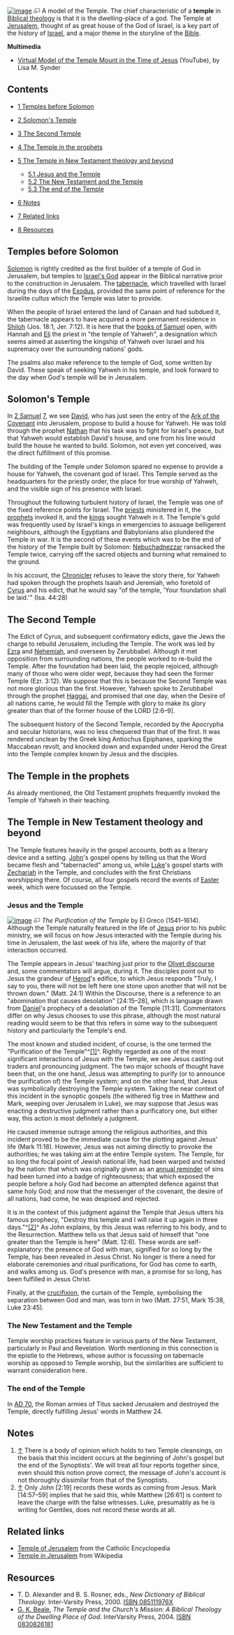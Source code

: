 [![image](images/thumb/9/9f/Temple.jpg/350px-Temple.jpg.pagespeed.ce.TD7XCyHUO-.jpg)](http://www.theopedia.com/File:Temple.jpg)
[![image](data:image/png;base64,iVBORw0KGgoAAAANSUhEUgAAAA8AAAALCAAAAACFLIiAAAAAAnRSTlMA/1uRIrUAAABPSURBVAjXY/j///+5vXDwjAHIr26ZAgXZe8H8a/+hoIcw/9nevdVL9+79DuPvzQYZFPUezu8BMZLXgkExnD8HAu6hqv//n+HZVjD4DuUDAKlChD3fj6aPAAAAAElFTkSuQmCC)](http://www.theopedia.com/File:Temple.jpg "Enlarge")
A model of the Temple.
The chief characteristic of a **temple** in
[Biblical theology](Biblical_theology "Biblical theology") is that
it is the dwelling-place of a god. The Temple at
[Jerusalem](Jerusalem "Jerusalem"), thought of as great house of
the God of Israel, is a key part of the history of
[Israel](Israel "Israel"), and a major theme in the storyline of
the [Bible](Bible "Bible").



**Multimedia**

-   [Virtual Model of the Temple Mount in the Time of Jesus](http://www.youtube.com/watch?v=r9h0odubFVg)
    (YouTube), by Lisa M. Synder

## Contents

-   [1 Temples before Solomon](#Temples_before_Solomon)
-   [2 Solomon's Temple](#Solomon.27s_Temple)
-   [3 The Second Temple](#The_Second_Temple)
-   [4 The Temple in the prophets](#The_Temple_in_the_prophets)
-   [5 The Temple in New Testament theology and beyond](#The_Temple_in_New_Testament_theology_and_beyond)
    -   [5.1 Jesus and the Temple](#Jesus_and_the_Temple)
    -   [5.2 The New Testament and the Temple](#The_New_Testament_and_the_Temple)
    -   [5.3 The end of the Temple](#The_end_of_the_Temple)

-   [6 Notes](#Notes)
-   [7 Related links](#Related_links)
-   [8 Resources](#Resources)

## Temples before Solomon

[Solomon](Solomon "Solomon") is rightly credited as the first
builder of a temple of God in Jerusalem, but temples to
[Israel's God](Yahweh "Yahweh") appear in the Biblical narrative
prior to the construction in Jerusalem. The
[tabernacle](Tabernacle "Tabernacle"), which travelled with Israel
during the days of the [Exodus](Exodus "Exodus"), provided the same
point of reference for the Israelite *cultus* which the Temple was
later to provide.

When the people of Israel entered the land of Canaan and had
subdued it, the tabernacle appears to have acquired a more
permanent residence in
[Shiloh](index.php?title=Shiloh&action=edit&redlink=1 "Shiloh (page does not exist)")
(Jos. 18:1, Jer. 7:12). It is here that the
[books of Samuel](Books_of_Samuel "Books of Samuel") open, with
Hannah and
[Eli](index.php?title=Eli&action=edit&redlink=1 "Eli (page does not exist)")
the priest in "the temple of Yahweh", a designation which seems
aimed at asserting the kingship of Yahweh over Israel and his
supremacy over the surrounding nations' gods.

The psalms also make reference to the temple of God, some written
by David. These speak of seeking Yahweh in his temple, and look
forward to the day when God's temple will be in Jerusalem.

## Solomon's Temple

In [2 Samuel](2_Samuel "2 Samuel")
[7](index.php?title=2_Samuel_7&action=edit&redlink=1 "2 Samuel 7 (page does not exist)"),
we see [David](David "David"), who has just seen the entry of the
[Ark of the Covenant](Ark_of_the_Covenant "Ark of the Covenant")
into Jerusalem, propose to build a house for Yahweh. He was told
through the prophet
[Nathan](index.php?title=Nathan&action=edit&redlink=1 "Nathan (page does not exist)")
that his task was to fight for Israel's peace, but that Yahweh
would establish David's house, and one from his line would build
the house he wanted to build. Solomon, not even yet conceived, was
the direct fulfillment of this promise.

The building of the Temple under Solomon spared no expense to
provide a house for Yahweh, the covenant god of Israel. This Temple
served as the headquarters for the priestly order, the place for
true worship of Yahweh, and the visible sign of his presence with
Israel.

Throughout the following turbulent history of Israel, the Temple
was one of the fixed reference points for Israel. The
[priests](Priest "Priest") ministered in it, the
[prophets](Prophet "Prophet") invoked it, and the
[kings](index.php?title=King&action=edit&redlink=1 "King (page does not exist)")
sought Yahweh in it. The Temple's gold was frequently used by
Israel's kings in emergencies to assuage belligerent neighbours,
although the Egyptians and Babylonians also plundered the Temple in
war. It is the second of these events which was to be the end of
the history of the Temple built by Solomon:
[Nebuchadnezzar](index.php?title=Nebuchadnezzar&action=edit&redlink=1 "Nebuchadnezzar (page does not exist)")
ransacked the Temple twice, carrying off the sacred objects and
burning what remained to the ground.

In his account, the
[Chronicler](Books_of_Chronicles "Books of Chronicles") refuses to
leave the story there, for Yahweh had spoken through the prophets
Isaiah and Jeremiah, who foretold of
[Cyrus](index.php?title=Cyrus&action=edit&redlink=1 "Cyrus (page does not exist)")
and his edict, that he would say "of the temple, 'Your foundation
shall be laid.'" (Isa. 44:28)

## The Second Temple

The Edict of Cyrus, and subsequent confirmatory edicts, gave the
Jews the charge to rebuild Jerusalem, including the Temple. The
work was led by [Ezra](Ezra "Ezra") and
[Nehemiah](index.php?title=Nehemiah&action=edit&redlink=1 "Nehemiah (page does not exist)"),
and overseen by Zerubbabel. Although it met opposition from
surrounding nations, the people worked to re-build the Temple.
After the foundation had been laid, the people rejoiced, although
many of those who were older wept, because they had seen the former
Temple (Ezr. 3:12). We suppose that this is because the Second
Temple was not more glorious than the first. However, Yahweh spoke
to Zerubbabel through the prophet
[Haggai](index.php?title=Haggai&action=edit&redlink=1 "Haggai (page does not exist)"),
and promised that one day, when the Desire of all nations came, he
would fill the Temple with glory to make its glory greater than
that of the former house of the LORD [2:6–9].

The subsequent history of the Second Temple, recorded by the
Apocrypha and secular historians, was no less chequered than that
of the first. It was rendered unclean by the Greek king Antiochus
Epiphanes, sparking the Maccabean revolt, and knocked down and
expanded under Herod the Great into the Temple complex known by
Jesus and the disciples.

## The Temple in the prophets

As already mentioned, the Old Testament prophets frequently invoked
the Temple of Yahweh in their teaching.

## The Temple in New Testament theology and beyond

The Temple features heavily in the gospel accounts, both as a
literary device and a setting.
[John](Gospel_of_John "Gospel of John")'s gospel opens by telling
us that the Word became flesh and "tabernacled" among us, while
[Luke](Gospel_of_Luke "Gospel of Luke")'s gospel starts with
[Zechariah](index.php?title=Zechariah&action=edit&redlink=1 "Zechariah (page does not exist)")
in the Temple, and concludes with the first Christians worshipping
there. Of course, all four gospels record the events of
[Easter](Easter "Easter") week, which were focussed on the Temple.

### Jesus and the Temple

[![image](images/thumb/a/a6/Temple-ElGreco.jpg/350px-Temple-ElGreco.jpg)](http://www.theopedia.com/File:Temple-ElGreco.jpg)
[![image](data:image/png;base64,iVBORw0KGgoAAAANSUhEUgAAAA8AAAALCAAAAACFLIiAAAAAAnRSTlMA/1uRIrUAAABPSURBVAjXY/j///+5vXDwjAHIr26ZAgXZe8H8a/+hoIcw/9nevdVL9+79DuPvzQYZFPUezu8BMZLXgkExnD8HAu6hqv//n+HZVjD4DuUDAKlChD3fj6aPAAAAAElFTkSuQmCC)](http://www.theopedia.com/File:Temple-ElGreco.jpg "Enlarge")
*The Purification of the Temple* by El Greco (1541–1614).
Although the Temple naturally featured in the life of
[Jesus](Jesus "Jesus") prior to his public ministry, we will focus
on how Jesus interacted with the Temple during his time in
Jerusalem, the last week of his life, where the majority of that
interaction occurred.

The Temple appears in Jesus' teaching just prior to the
[Olivet discourse](index.php?title=Olivet_discourse&action=edit&redlink=1 "Olivet discourse (page does not exist)")
and, some commentators will argue, during it. The disciples point
out to Jesus the grandeur of
[Herod](index.php?title=Herod&action=edit&redlink=1 "Herod (page does not exist)")'s
edifice, to which Jesus responds "Truly, I say to you, there will
not be left here one stone upon another that will not be thrown
down." (Matt. 24:1) Within the Discourse, there is a reference to
an "abomination that causes desolation" [24:15–28], which is
language drawn from [Daniel](Book_of_Daniel "Book of Daniel")'s
prophecy of a desolation of the Temple [11:31]. Commentators differ
on why Jesus chooses to use this phrase, although the most natural
reading would seem to be that this refers in some way to the
subsequent history and particularly the Temple's end.

The most known and studied incident, of course, is the one termed
the "Purification of the Temple"^[[1]](#note-0)^. Rightly regarded
as one of the most significant interactions of Jesus with the
Temple, we see Jesus casting out traders and pronouncing judgment.
The two major schools of thought have been that, on the one hand,
Jesus was attempting to purify (or to announce the purification of)
the Temple system; and on the other hand, that Jesus was
symbolically destroying the Temple system. Taking the near context
of this incident in the synoptic gospels (the withered fig tree in
Matthew and Mark, weeping over Jerusalem in Luke), we may suppose
that Jesus was enacting a destructive judgment rather than a
purificatory one, but either way, this action is most definitely a
judgment.

He caused immense outrage among the religious authorities, and this
incident proved to be the immediate cause for the plotting against
Jesus' life (Mark 11:18). However, Jesus was not aiming directly to
provoke the authorities; he was taking aim at the entire Temple
system. The Temple, for so long the focal point of Jewish national
life, had been warped and twisted by the nation: that which was
originally given as an
[annual reminder](index.php?title=Sacrifice&action=edit&redlink=1 "Sacrifice (page does not exist)")
of sins had been turned into a badge of righteousness; that which
exposed the people before a holy God had become an attempted
defence against that same holy God; and now that the messenger of
the covenant, the desire of all nations, had come, he was despised
and rejected.

It is in the context of this judgment against the Temple that Jesus
utters his famous prophecy, "Destroy this temple and I will raise
it up again in three days."^[[2]](#note-1)^ As John explains, by
this Jesus was referring to his body, and to the Resurrection.
Matthew tells us that Jesus said of himself that "one greater than
the Temple is here" (Matt. 12:6). These words are self-explanatory:
the presence of God with man, signified for so long by the Temple,
has been revealed in Jesus Christ. No longer is there a need for
elaborate ceremonies and ritual purifications, for God has come to
earth, and walks among us. God's presence with man, a promise for
so long, has been fulfilled in Jesus Christ.

Finally, at the [crucifixion](Crucifixion "Crucifixion"), the
curtain of the Temple, symbolising the separation between God and
man, was torn in two (Matt. 27:51, Mark 15:38, Luke 23:45).

### The New Testament and the Temple

Temple worship practices feature in various parts of the New
Testament, particularly in Paul and Revelation. Worth mentioning in
this connection is the epistle to the Hebrews, whose author is
focussing on tabernacle worship as opposed to Temple worship, but
the similarities are sufficient to warrant consideration here.

### The end of the Temple

In
[AD 70](http://en.wikipedia.org/wiki/Siege_of_Jerusalem_(70) "w:Siege of Jerusalem (70)"),
the Roman armies of Titus sacked Jerusalem and destroyed the
Temple, directly fulfilling Jesus' words in Matthew 24.

## Notes

1.  [↑](#ref-0) There is a body of opinion which holds to two
    Temple cleansings, on the basis that this incident occurs at the
    beginning of John's gospel but the end of the Synoptists'. We will
    treat all four reports together since, even should this notion
    prove correct, the message of John's account is not thoroughly
    dissimilar from that of the Synoptists.
2.  [↑](#ref-1) Only John [2:19] records these words as coming from
    Jesus. Mark [14:57–59] implies that he said this, while Matthew
    [26:61] is content to leave the charge with the false witnesses.
    Luke, presumably as he is writing for Gentiles, does not record
    these words at all.

## Related links

-   [Temple of Jerusalem](http://www.newadvent.org/cathen/14499a.htm)
    from the Catholic Encyclopedia
-   [Temple in Jerusalem](http://en.wikipedia.org/wiki/Jerusalem_temple)
    from Wikipedia

## Resources

-   T. D. Alexander and B. S. Rosner, eds.,
    *New Dictionary of Biblical Theology*. Inter-Varsity Press, 2000.
    [ISBN 085111976X](http://www.theopedia.com/Special:BookSources/085111976X)
-   [G. K. Beale](G._K._Beale "G. K. Beale"),
    *The Temple and the Church's Mission: A Biblical Theology of the Dwelling Place of God*.
    InterVarsity Press, 2004.
    [ISBN 0830826181](http://www.theopedia.com/Special:BookSources/0830826181)



